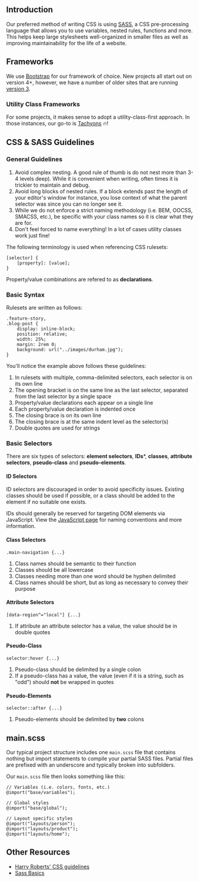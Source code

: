 ## Introduction

Our preferred method of writing CSS is using [SASS](https://sass-lang.com/), a CSS pre-processing language that allows you to use variables, nested rules, functions and more. This helps keep large stylesheets well-organized in smaller files as well as improving maintainability for the life of a website.

## Frameworks

We use [Bootstrap](https://getbootstrap.com/) for our framework of choice. New projects all start out on version 4+, however, we have a number of older sites that are running [version 3](https://getbootstrap.com/docs/3.4/).

### Utility Class Frameworks

For some projects, it makes sense to adopt a utility-class-first approach. In those instances, our go-to is [Tachyons](https://tachyons.io/) 🔥!

## CSS & SASS Guidelines

### General Guidelines

1. Avoid complex nesting. A good rule of thumb is do not nest more than 3-4 levels deep). While it is convenient when writing, often times it is trickier to maintain and debug.
2. Avoid long blocks of nested rules. If a block extends past the length of your editor's window for instance, you lose context of what the parent selector was since you can no longer see it.
3. While we do not enforce a strict naming methodology (i.e. BEM, OOCSS, SMACSS, etc.), be specific with your class names so it is clear what they are for.
4. Don't feel forced to name everything! In a lot of cases utility classes work just fine!

The following terminology is used when referencing CSS rulesets:

	[selector] {
		[property]: [value];
	}

Property/value combinations are refered to as **declarations**.

### Basic Syntax

Rulesets are written as follows:

	.feature-story,
	.blog-post {
		display: inline-block;
		position: relative;
		width: 25%;
		margin: 2rem 0;
		background: url("../images/durham.jpg");
	}

You'll notice the example above follows these guidelines:

1. In rulesets with multiple, comma-delimited selectors, each selector is on its own line
2. The opening bracket is on the same line as the last selector, separated from the last selector by a single space
3. Property/value declarations each appear on a single line
4. Each property/value declaration is indented once
5. The closing brace is on its own line
6. The closing brace is at the same indent level as the selector(s)
7. Double quotes are used for strings

### Basic Selectors

There are six types of selectors: **element selectors**, **IDs***, **classes**, **attribute selectors**, **pseudo-class** and **pseudo-elements**.

#### ID Selectors

ID selectors are discouraged in order to avoid specificity issues. Existing classes should be used if possible, or a class should be added to the element if no suitable one exists.

IDs should generally be reserved for targeting DOM elements via JavaScript. View the [JavaScript page](#) for naming conventions and more information.

#### Class Selectors

	.main-navigation {...}

1. Class names should be semantic to their function
2. Classes should be all lowercase
3. Classes needing more than one word should be hyphen delimited
4. Class names should be short, but as long as necessary to convey their purpose

#### Attribute Selectors

	[data-region^="local"] {...}

1. If attribute an attribute selector has a value, the value should be in double quotes

#### Pseudo-Class

	selector:hover {...}

1. Pseudo-class should be delimited by a single colon
2. If a pseudo-class has a value, the value (even if it is a string, such as "odd") should **not** be wrapped in quotes

#### Pseudo-Elements

	selector::after {...}

1. Pseudo-elements should be delimited by **two** colons

## main.scss

Our typical project structure includes one `main.scss` file that contains nothing but import statements to compile your partial SASS files. Partial files are prefixed with an underscore and typically broken into subfolders.

Our `main.scss` file then looks something like this:

```
// Variables (i.e. colors, fonts, etc.)
@import("base/variables");

// Global styles
@import("base/global");

// Layout specific styles
@import("layouts/person");
@import("layouts/product");
@import("layouts/home");
```

## Other Resources

- [Harry Roberts' CSS guidelines](http://cssguidelin.es/)
- [Sass Basics](https://sass-lang.com/guide)